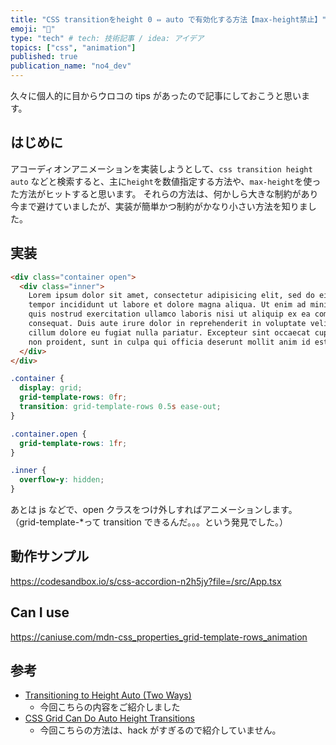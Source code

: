 ```yaml
---
title: "CSS transitionをheight 0 ⇔ auto で有効化する方法【max-height禁止】"
emoji: "📌"
type: "tech" # tech: 技術記事 / idea: アイデア
topics: ["css", "animation"]
published: true
publication_name: "no4_dev"
---
```


久々に個人的に目からウロコの tips があったので記事にしておこうと思います。

## はじめに

アコーディオンアニメーションを実装しようとして、`css transition height auto` などと検索すると、主に`height`を数値指定する方法や、`max-height`を使った方法がヒットすると思います。
それらの方法は、何かしら大きな制約があり今まで避けていましたが、実装が簡単かつ制約がかなり小さい方法を知りました。

## 実装

```html
<div class="container open">
  <div class="inner">
    Lorem ipsum dolor sit amet, consectetur adipisicing elit, sed do eiusmod
    tempor incididunt ut labore et dolore magna aliqua. Ut enim ad minim veniam,
    quis nostrud exercitation ullamco laboris nisi ut aliquip ex ea commodo
    consequat. Duis aute irure dolor in reprehenderit in voluptate velit esse
    cillum dolore eu fugiat nulla pariatur. Excepteur sint occaecat cupidatat
    non proident, sunt in culpa qui officia deserunt mollit anim id est laborum.
  </div>
</div>
```

```css
.container {
  display: grid;
  grid-template-rows: 0fr;
  transition: grid-template-rows 0.5s ease-out;
}

.container.open {
  grid-template-rows: 1fr;
}

.inner {
  overflow-y: hidden;
}
```

あとは js などで、open クラスをつけ外しすればアニメーションします。
（grid-template-\*って transition できるんだ。。。という発見でした。）

## 動作サンプル

https://codesandbox.io/s/css-accordion-n2h5jy?file=/src/App.tsx

## Can I use

https://caniuse.com/mdn-css_properties_grid-template-rows_animation

## 参考

- [Transitioning to Height Auto (Two Ways)](https://keithjgrant.com/posts/2023/04/transitioning-to-height-auto/)
  - 今回こちらの内容をご紹介しました
- [CSS Grid Can Do Auto Height Transitions](https://css-tricks.com/css-grid-can-do-auto-height-transitions/)
  - 今回こちらの方法は、hack がすぎるので紹介していません。
